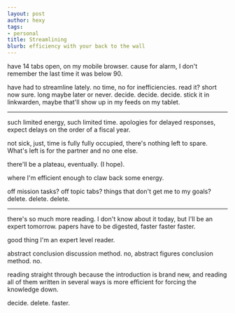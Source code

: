 ```yaml
---
layout: post
author: hexy
tags:
- personal
title: Streamlining
blurb: efficiency with your back to the wall
---
```


have 14 tabs open, on my mobile browser. 
cause for alarm, I don't remember
the last time it was below 90.

have had to streamline lately. no time,
no  for inefficiencies. read it? short now sure. long maybe later or never. decide. decide. decide. stick it in linkwarden, maybe that'll show up in my feeds on my tablet.

---

such limited energy, such limited time. apologies for delayed responses, expect delays on the order of a fiscal year.

not sick, just, time is fully fully occupied, there's nothing left to spare. What's left is for the partner and no one else.

there'll be a plateau, eventually. (I hope).

where I'm efficient enough to claw back some energy.

off mission tasks? off topic tabs? things that don't get me to my goals? delete. delete. delete.

---

there's so much more reading. I don't know about it today, but I'll be an expert tomorrow. papers have to be digested, faster faster faster.

good thing I'm an expert level reader.

abstract conclusion discussion method. no, abstract figures conclusion method. no.

reading straight through because the introduction is brand new, and reading all of them written in several ways is more efficient for forcing the knowledge down.

decide. delete. faster.
